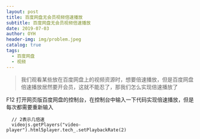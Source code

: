```yaml
---
layout: post
title: 百度网盘无会员视频倍速播放
subtitle: 百度网盘无会员视频倍速播放
date: 2019-07-03
author: OYH
header-img: img/problem.jpeg
catalog: true
tags:
  - 百度网盘
  - 视频
---
```


> 我们观看某些放在百度网盘上的视频资源时，想要倍速播放，但是百度网盘倍速播放居然要开会员，这就不能忍了，那我们怎么实现倍速播放了

F12 打开网页版百度网盘的控制台，在控制台中输入一下代码实现倍速播放，但是每次都需要重新输入

```
  // 2表示几倍速
  videojs.getPlayers("video-player").html5player.tech_.setPlaybackRate(2)
```
